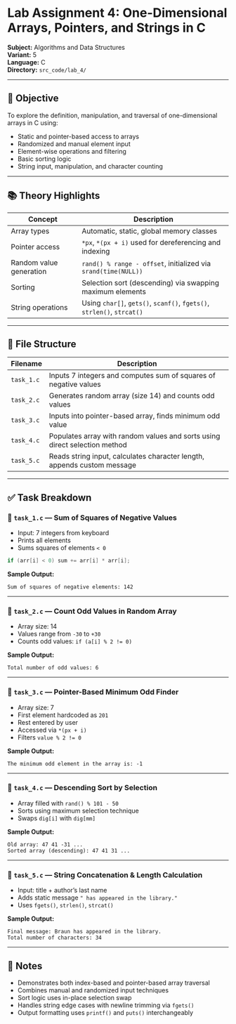 # Lab Assignment 4: One-Dimensional Arrays, Pointers, and Strings in C  
**Subject:** Algorithms and Data Structures  
**Variant:** 5  
**Language:** C  
**Directory:** `src_code/lab_4/`

---

## 🎯 Objective  
To explore the definition, manipulation, and traversal of one-dimensional arrays in C using:  
- Static and pointer-based access to arrays  
- Randomized and manual element input  
- Element-wise operations and filtering  
- Basic sorting logic  
- String input, manipulation, and character counting

---

## 📚 Theory Highlights  

| Concept                   | Description                                                                 |
|---------------------------|-----------------------------------------------------------------------------|
| Array types               | Automatic, static, global memory classes                                    |
| Pointer access            | `*px`, `*(px + i)` used for dereferencing and indexing                      |
| Random value generation   | `rand() % range - offset`, initialized via `srand(time(NULL))`              |
| Sorting                   | Selection sort (descending) via swapping maximum elements                   |
| String operations         | Using `char[]`, `gets()`, `scanf()`, `fgets()`, `strlen()`, `strcat()`      |

---

## 📂 File Structure  

| Filename         | Description                                                                |
|------------------|----------------------------------------------------------------------------|
| `task_1.c`        | Inputs 7 integers and computes sum of squares of negative values           |
| `task_2.c`        | Generates random array (size 14) and counts odd values                     |
| `task_3.c`        | Inputs into pointer-based array, finds minimum odd value                   |
| `task_4.c`        | Populates array with random values and sorts using direct selection method |
| `task_5.c`        | Reads string input, calculates character length, appends custom message    |

---

## ✅ Task Breakdown

### 🔹 `task_1.c` — Sum of Squares of Negative Values  
- Input: 7 integers from keyboard  
- Prints all elements  
- Sums squares of elements `< 0`  
```c
if (arr[i] < 0) sum += arr[i] * arr[i];
```

**Sample Output:**
```
Sum of squares of negative elements: 142
```

---

### 🔹 `task_2.c` — Count Odd Values in Random Array  
- Array size: 14  
- Values range from `-30` to `+30`  
- Counts odd values: `if (a[i] % 2 != 0)`  

**Sample Output:**
```
Total number of odd values: 6
```

---

### 🔹 `task_3.c` — Pointer-Based Minimum Odd Finder  
- Array size: 7  
- First element hardcoded as `201`  
- Rest entered by user  
- Accessed via `*(px + i)`  
- Filters `value % 2 != 0`

**Sample Output:**
```
The minimum odd element in the array is: -1
```

---

### 🔹 `task_4.c` — Descending Sort by Selection  
- Array filled with `rand() % 101 - 50`  
- Sorts using maximum selection technique  
- Swaps `dig[i]` with `dig[mm]`

**Sample Output:**
```
Old array: 47 41 -31 ...  
Sorted array (descending): 47 41 31 ...
```

---

### 🔹 `task_5.c` — String Concatenation & Length Calculation  
- Input: title + author’s last name  
- Adds static message `" has appeared in the library."`  
- Uses `fgets()`, `strlen()`, `strcat()`

**Sample Output:**
```
Final message: Braun has appeared in the library.  
Total number of characters: 34
```

---

## 📎 Notes  
- Demonstrates both index-based and pointer-based array traversal  
- Combines manual and randomized input techniques  
- Sort logic uses in-place selection swap  
- Handles string edge cases with newline trimming via `fgets()`  
- Output formatting uses `printf()` and `puts()` interchangeably
